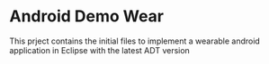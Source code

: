 # Android Demo Wear

This prject contains the initial files to implement a wearable android application in Eclipse with the latest ADT version
